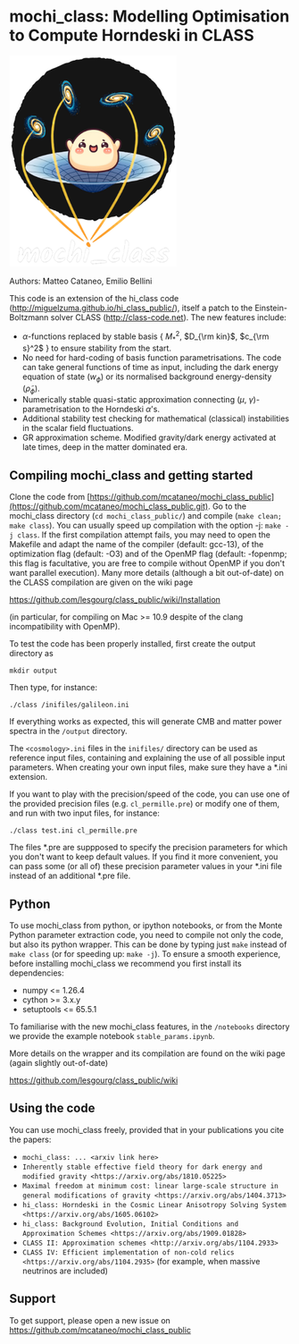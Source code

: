 mochi_class: Modelling Optimisation to Compute Horndeski in CLASS
==============================================

<p align="left">
  <img src="logos/mochi_class_logo_github_black_back.png" alt="mochi_class logo" width="300" />
</p>

Authors: Matteo Cataneo, Emilio Bellini

This code is an extension of the hi_class code (http://miguelzuma.github.io/hi_class_public/), itself a patch to the Einstein-Boltzmann solver CLASS (http://class-code.net). The new features include:

  * $\alpha$-functions replaced by stable basis \{ $M_{\ast}^2$, $D_{\rm kin}$, $c_{\rm s}^2$ \} to ensure stability from the start.
  * No need for hard-coding of basis function parametrisations. The code can take general functions of time as input, including the dark energy equation of state ($w_\phi$) or its normalised background energy-density ($\tilde\rho_\phi$).
  * Numerically stable quasi-static approximation connecting ($\mu$, $\gamma$)-parametrisation to the Horndeski $\alpha$'s. 
  * Additional stability test checking for mathematical (classical) instabilities in the scalar field fluctuations.
  * GR approximation scheme. Modified gravity/dark energy activated at late times, deep in the matter dominated era.


Compiling mochi_class and getting started
-----------------------------------

Clone the code from [https://github.com/mcataneo/mochi_class_public](https://github.com/mcataneo/mochi_class_public.git). 
Go to the mochi_class directory (`cd mochi_class_public/`) and compile (`make clean;
make class`). You can usually speed up compilation with the option -j:
`make -j class`. If the first compilation attempt fails, you may need to
open the Makefile and adapt the name of the compiler (default: gcc-13),
of the optimization flag (default: -O3) and of the OpenMP
flag (default: -fopenmp; this flag is facultative, you are free to
compile without OpenMP if you don't want parallel execution). 
Many more details (although a bit out-of-date) on the CLASS compilation are given on the
wiki page

https://github.com/lesgourg/class_public/wiki/Installation

(in particular, for compiling on Mac >= 10.9 despite of the clang
incompatibility with OpenMP).

To test the code has been properly installed, first create the output directory as

    mkdir output

Then type, for instance:

    ./class /inifiles/galileon.ini

If everything works as expected, this will generate CMB and matter power spectra in the `/output` directory.

The `<cosmology>.ini` files in the `inifiles/` directory can be used as reference input files, containing and
explaining the use of all possible input parameters. When creating
your own input files, make sure they have a *.ini
extension.

If you want to play with the precision/speed of the code, you can use
one of the provided precision files (e.g. `cl_permille.pre`) or modify
one of them, and run with two input files, for instance:

    ./class test.ini cl_permille.pre

The files *.pre are suppposed to specify the precision parameters for
which you don't want to keep default values. If you find it more
convenient, you can pass some (or all of) these precision parameter values in your *.ini
file instead of an additional *.pre file.

Python
------

To use mochi_class from python, or ipython notebooks, or from the Monte
Python parameter extraction code, you need to compile not only the
code, but also its python wrapper. This can be done by typing just
`make` instead of `make class` (or for speeding up: `make -j`). To ensure 
a smooth experience, before installing mochi_class we recommend you first install 
its dependencies:

  * numpy <= 1.26.4
  * cython >= 3.x.y
  * setuptools <= 65.5.1

To familiarise with the new mochi_class features, in the `/notebooks` directory we provide the example notebook `stable_params.ipynb`.

More details on the wrapper and its compilation are found on the wiki page (again slightly out-of-date)

https://github.com/lesgourg/class_public/wiki


Using the code
--------------

You can use mochi_class freely, provided that in your publications you cite
the papers: 

  * `mochi_class: ... <arxiv link here>`
  * `Inherently stable effective field theory for dark energy and modified gravity <https://arxiv.org/abs/1810.05225>`
  * `Maximal freedom at minimum cost: linear large-scale structure in general modifications of gravity <https://arxiv.org/abs/1404.3713>`
  * `hi_class: Horndeski in the Cosmic Linear Anisotropy Solving System <https://arxiv.org/abs/1605.06102>`
  * `hi_class: Background Evolution, Initial Conditions and Approximation Schemes <https://arxiv.org/abs/1909.01828>`
  * `CLASS II: Approximation schemes <http://arxiv.org/abs/1104.2933>`
  * `CLASS IV: Efficient implementation of non-cold relics <https://arxiv.org/abs/1104.2935>` (for example, when massive neutrinos are included)

Support
-------

To get support, please open a new issue on https://github.com/mcataneo/mochi_class_public

